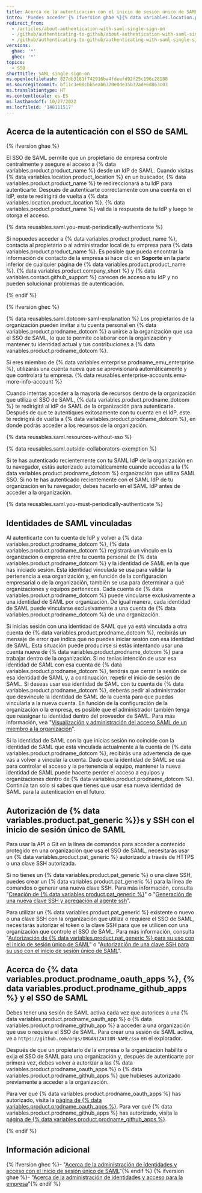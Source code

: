 ```yaml
---
title: Acerca de la autenticación con el inicio de sesión único de SAML
intro: 'Puedes acceder {% ifversion ghae %}{% data variables.location.product_location %}{% elsif ghec %}a una organización que utiliza el inicio de sesión único (SSO) de SAML{% endif %} autenticándote {% ifversion ghae %}con el inicio de sesión único (SSO) de SAML {% endif %}a través de un proveedor de identidades.'
redirect_from:
  - /articles/about-authentication-with-saml-single-sign-on
  - /github/authenticating-to-github/about-authentication-with-saml-single-sign-on
  - /github/authenticating-to-github/authenticating-with-saml-single-sign-on/about-authentication-with-saml-single-sign-on
versions:
  ghae: '*'
  ghec: '*'
topics:
  - SSO
shortTitle: SAML single sign-on
ms.openlocfilehash: 827db3181f742916ba4fdeefd92f25c196c28188
ms.sourcegitcommit: bf11c3e08cbb5eab6320e0de35b32ade6d863c03
ms.translationtype: HT
ms.contentlocale: es-ES
ms.lasthandoff: 10/27/2022
ms.locfileid: '148111517'
---
```

## Acerca de la autenticación con el SSO de SAML

{% ifversion ghae %}

El SSO de SAML permite que un propietario de empresa controle centralmente y asegure el acceso a {% data variables.product.product_name %} desde un IdP de SAML. Cuando visitas {% data variables.location.product_location %} en un buscador, {% data variables.product.product_name %} te redireccionará a tu IdP para autenticarte. Después de autenticarte correctamente con una cuenta en el IdP, este te redirigirá de vuelta a {% data variables.location.product_location %}. {% data variables.product.product_name %} valida la respuesta de tu IdP y luego te otorga el acceso.

{% data reusables.saml.you-must-periodically-authenticate %}

Si nopuedes acceder a {% data variables.product.product_name %}, contacta al propietario o al administrador local de tu empresa para {% data variables.product.product_name %}. Es posible que pueda encontrar la información de contacto de la empresa si hace clic en **Soporte** en la parte inferior de cualquier página de {% data variables.product.product_name %}. {% data variables.product.company_short %} y {% data variables.contact.github_support %} carecen de acceso a tu IdP y no pueden solucionar problemas de autenticación. 

{% endif %}

{% ifversion ghec %}

{% data reusables.saml.dotcom-saml-explanation %} Los propietarios de la organización pueden invitar a tu cuenta personal en {% data variables.product.prodname_dotcom %} a unirse a la organización que usa el SSO de SAML, lo que te permite colaborar con la organización y mantener tu identidad actual y tus contribuciones a {% data variables.product.prodname_dotcom %}.

Si eres miembro de {% data variables.enterprise.prodname_emu_enterprise %}, utilizarás una cuenta nueva que se aprovisionará automáticamente y que controlará tu empresa. {% data reusables.enterprise-accounts.emu-more-info-account %}

Cuando intentas acceder a la mayoría de recursos dentro de la organización que utiliza el SSO de SAML, {% data variables.product.prodname_dotcom %} te redirigirá al idP de SAML de la organización para autenticarte. Después de que te autentiques exitosamente con tu cuenta en el IdP, este te redirigirá de vuelta a {% data variables.product.prodname_dotcom %}, en donde podrás acceder a los recursos de la organización.

{% data reusables.saml.resources-without-sso %}

{% data reusables.saml.outside-collaborators-exemption %}

Si te has autenticado recientemente con tu SAML IdP de la organización en tu navegador, estás autorizado automáticamente cuando accedas a la {% data variables.product.prodname_dotcom %} organización que utiliza SAML SSO. Si no te has autenticado recientemente con el SAML IdP de tu organización en tu navegador, debes hacerlo en el SAML IdP antes de acceder a la organización.

{% data reusables.saml.you-must-periodically-authenticate %}

## Identidades de SAML vinculadas

Al autenticarte con tu cuenta de IdP y volver a {% data variables.product.prodname_dotcom %}, {% data variables.product.prodname_dotcom %} registrará un vínculo en la organización o empresa entre tu cuenta personal de {% data variables.product.prodname_dotcom %} y la identidad de SAML en la que has iniciado sesión.  Esta identidad vinculada se usa para validar la pertenencia a esa organización y, en función de la configuración empresarial o de la organización, también se usa para determinar a qué organizaciones y equipos perteneces. Cada cuenta de {% data variables.product.prodname_dotcom %} puede vincularse exclusivamente a una identidad de SAML por organización. De igual manera, cada identidad de SAML puede vincularse exclusivamente a una cuenta de {% data variables.product.prodname_dotcom %} de una organización. 

Si inicias sesión con una identidad de SAML que ya está vinculada a otra cuenta de {% data variables.product.prodname_dotcom %}, recibirás un mensaje de error que indica que no puedes iniciar sesión con esa identidad de SAML. Esta situación puede producirse si estás intentando usar una cuenta nueva de {% data variables.product.prodname_dotcom %} para trabajar dentro de la organización. Si no tenías intención de usar esa identidad de SAML con esa cuenta de {% data variables.product.prodname_dotcom %}, tendrás que cerrar la sesión de esa identidad de SAML y, a continuación, repetir el inicio de sesión de SAML. Si deseas usar esa identidad de SAML con tu cuenta de {% data variables.product.prodname_dotcom %}, deberás pedir al administrador que desvincule la identidad de SAML de la cuenta para que puedas vincularla a la nueva cuenta.  En función de la configuración de la organización o la empresa, es posible que el administrador también tenga que reasignar tu identidad dentro del proveedor de SAML.  Para más información, vea "[Visualización y administración del acceso SAML de un miembro a la organización](/organizations/granting-access-to-your-organization-with-saml-single-sign-on/viewing-and-managing-a-members-saml-access-to-your-organization#viewing-and-revoking-a-linked-identity)".

Si la identidad de SAML con la que inicias sesión no coincide con la identidad de SAML que está vinculada actualmente a la cuenta de {% data variables.product.prodname_dotcom %}, recibirás una advertencia de que vas a volver a vincular la cuenta. Dado que la identidad de SAML se usa para controlar el acceso y la pertenencia al equipo, mantener la nueva identidad de SAML puede hacerte perder el acceso a equipos y organizaciones dentro de {% data variables.product.prodname_dotcom %}. Continúa tan solo si sabes que tienes que usar esa nueva identidad de SAML para la autenticación en el futuro. 

## Autorización de {% data variables.product.pat_generic %}}s y SSH con el inicio de sesión único de SAML

Para usar la API o Git en la línea de comandos para acceder a contenido protegido en una organización que usa el SSO de SAML, necesitarás usar un {% data variables.product.pat_generic %} autorizado a través de HTTPS o una clave SSH autorizada.

Si no tienes un {% data variables.product.pat_generic %} o una clave SSH, puedes crear un {% data variables.product.pat_generic %} para la línea de comandos o generar una nueva clave SSH. Para más información, consulta "[Creación de {% data variables.product.pat_generic %}](/github/authenticating-to-github/creating-a-personal-access-token)" o "[Generación de una nueva clave SSH y agregación al agente ssh](/articles/generating-a-new-ssh-key-and-adding-it-to-the-ssh-agent)".

Para utilizar un {% data variables.product.pat_generic %} existente o nuevo o una clave SSH con la organización que utiliza o requiere el SSO de SAML, necesitarás autorizar el token o la clave SSH para que se utilicen con una organización que controle el SSO de SAML. Para más información, consulta "[Autorización de {% data variables.product.pat_generic %} para su uso con el inicio de sesión único de SAML](/articles/authorizing-a-personal-access-token-for-use-with-saml-single-sign-on)" o "[Autorización de una clave SSH para su uso con el inicio de sesión único de SAML](/articles/authorizing-an-ssh-key-for-use-with-saml-single-sign-on)".

## Acerca de {% data variables.product.prodname_oauth_apps %}, {% data variables.product.prodname_github_apps %} y el SSO de SAML

Debes tener una sesión de SAML activa cada vez que autorices a una {% data variables.product.prodname_oauth_app %} o {% data variables.product.prodname_github_app %} a acceder a una organización que use o requiera el SSO de SAML. Para crear una sesión de SAML activa, ve a `https://github.com/orgs/ORGANIZATION-NAME/sso` en el explorador.

Después de que un propietario de la empresa o la organización habilite o exija el SSO de SAML para una organización y, después de autenticarte por primera vez, debes volver a autorizar a las {% data variables.product.prodname_oauth_apps %} o {% data variables.product.prodname_github_apps %} que hubieses autorizado previamente a acceder a la organización. 

Para ver qué {% data variables.product.prodname_oauth_apps %} has autorizado, visita la [página de {% data variables.product.prodname_oauth_apps %}](https://github.com/settings/applications). Para ver qué {% data variables.product.prodname_github_apps %} has autorizado, visita la [página de {% data variables.product.prodname_github_apps %}](https://github.com/settings/apps/authorizations).

{% endif %}

## Información adicional

{% ifversion ghec %}- "[Acerca de la administración de identidades y acceso con el inicio de sesión único de SAML](/organizations/managing-saml-single-sign-on-for-your-organization/about-identity-and-access-management-with-saml-single-sign-on)"{% endif %} {% ifversion ghae %}- "[Acerca de la administración de identidades y acceso para la empresa](/admin/authentication/about-identity-and-access-management-for-your-enterprise)"{% endif %}
